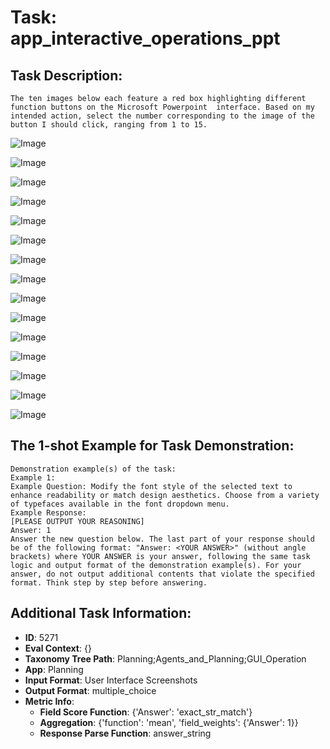 # Task: app_interactive_operations_ppt

## Task Description:

```
The ten images below each feature a red box highlighting different function buttons on the Microsoft Powerpoint  interface. Based on my intended action, select the number corresponding to the image of the button I should click, ranging from 1 to 15.
```

![Image](WX20240803-131835@2x.png)

![Image](WX20240803-131857@2x.png)

![Image](WX20240803-131925@2x.png)

![Image](WX20240803-132022@2x.png)

![Image](WX20240803-132056@2x.png)

![Image](WX20240803-132115@2x.png)

![Image](WX20240803-132157@2x.png)

![Image](WX20240803-132231@2x.png)

![Image](WX20240803-132248@2x.png)

![Image](WX20240803-132304@2x.png)

![Image](WX20240915-225346@2x.png)

![Image](WX20240915-225402@2x.png)

![Image](WX20240915-225419@2x.png)

![Image](WX20240915-225441@2x.png)

![Image](WX20240915-225536@2x.png)

## The 1-shot Example for Task Demonstration:

```
Demonstration example(s) of the task:
Example 1:
Example Question: Modify the font style of the selected text to enhance readability or match design aesthetics. Choose from a variety of typefaces available in the font dropdown menu.
Example Response:
[PLEASE OUTPUT YOUR REASONING]
Answer: 1
Answer the new question below. The last part of your response should be of the following format: "Answer: <YOUR ANSWER>" (without angle brackets) where YOUR ANSWER is your answer, following the same task logic and output format of the demonstration example(s). For your answer, do not output additional contents that violate the specified format. Think step by step before answering.
```

## Additional Task Information:

- **ID**: 5271
- **Eval Context**: {}
- **Taxonomy Tree Path**: Planning;Agents_and_Planning;GUI_Operation
- **App**: Planning
- **Input Format**: User Interface Screenshots
- **Output Format**: multiple_choice
- **Metric Info**:
  - **Field Score Function**: {'Answer': 'exact_str_match'}
  - **Aggregation**: {'function': 'mean', 'field_weights': {'Answer': 1}}
  - **Response Parse Function**: answer_string

